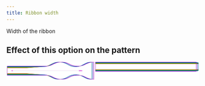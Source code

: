 ```yaml
---
title: Ribbon width
---
```


Width of the ribbon


## Effect of this option on the pattern
![This image shows the effect of this option by superimposing several variants that have a different value for this option](benjamin_ribbonwidth_sample.svg "Effect of this option on the pattern")